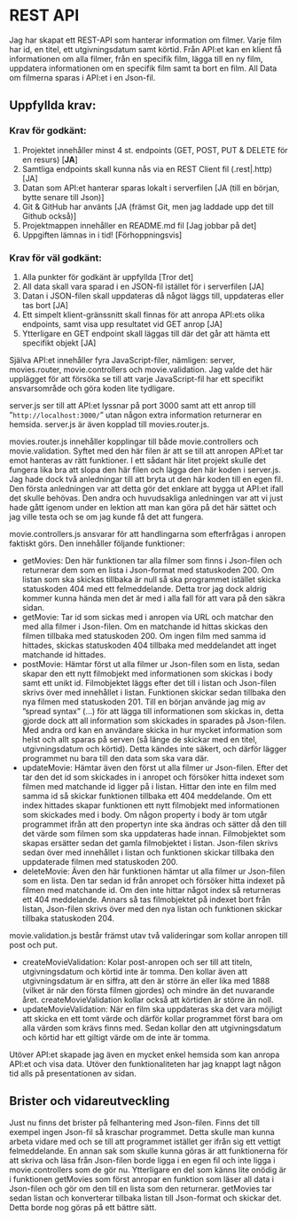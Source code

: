 # REST API
Jag har skapat ett REST-API som hanterar information om filmer. Varje film har id, en titel, ett utgivningsdatum samt körtid. Från API:et kan en klient få informationen om alla filmer, från en specifik film, lägga till en ny film, uppdatera informationen om en specifik film samt ta bort en film. All Data om filmerna sparas i API:et i en Json-fil.

## Uppfyllda krav:
### Krav för godkänt:
1. Projektet innehåller minst 4 st. endpoints (GET, POST, PUT & DELETE för en resurs) [**JA**]
2. Samtliga endpoints skall kunna nås via en REST Client fil (.rest|.http) [JA]
3. Datan som API:et hanterar sparas lokalt i serverfilen [JA (till en början, bytte senare till Json)]
4. Git & GitHub har använts [JA (främst Git, men jag laddade upp det till Github också)]
5. Projektmappen innehåller en README.md fil [Jag jobbar på det]
6. Uppgiften lämnas in i tid! [Förhoppningsvis]

### Krav för väl godkänt:
1. Alla punkter för godkänt är uppfyllda [Tror det]
2. All data skall vara sparad i en JSON-fil istället för i serverfilen [JA]
3. Datan i JSON-filen skall uppdateras då något läggs till, uppdateras eller tas bort [JA]
4. Ett simpelt klient-gränssnitt skall finnas för att anropa API:ets olika endpoints, samt visa upp resultatet vid GET anrop [JA]
5. Ytterligare en GET endpoint skall läggas till där det går att hämta ett specifikt objekt [JA]

Själva API:et innehåller fyra JavaScript-filer, nämligen: server, movies.router, movie.controllers och movie.validation. Jag valde det här upplägget för att försöka se till att varje JavaScript-fil har ett specifikt ansvarsområde och göra koden lite tydligare. 

server.js ser till att API:et lyssnar på port 3000 samt att ett anrop till ”`http://localhost:3000/`” utan någon extra information returnerar en hemsida.  server.js är även kopplad till movies.router.js.

movies.router.js innehåller kopplingar till både movie.controllers och movie.validation. Syftet med den här filen är att se till att anropen API:et tar emot hanteras av rätt funktioner. I ett sådant här litet projekt skulle det fungera lika bra att slopa den här filen och lägga den här koden i server.js. Jag hade dock två anledningar till att bryta ut den här koden till en egen fil. Den första anledningen var att detta gör det enklare att bygga ut API:et ifall det skulle behövas. Den andra och huvudsakliga anledningen var att vi just hade gått igenom under en lektion att man kan göra på det här sättet och jag ville testa och se om jag kunde få det att fungera.

movie.controllers.js ansvarar för att handlingarna som efterfrågas i anropen faktiskt görs. Den innehåller följande funktioner:
* getMovies: Den här funktionen tar alla filmer som finns i Json-filen och returnerar dem som en lista i Json-format med statuskoden 200. Om listan som ska skickas tillbaka är null så ska programmet istället skicka statuskoden 404 med ett felmeddelande. Detta tror jag dock aldrig kommer kunna hända men det är med i alla fall för att vara på den säkra sidan.
* getMovie: Tar id som sickas med i anropen via URL och matchar den med alla filmer i Json-filen. Om en matchande id hittas skickas den filmen tillbaka med statuskoden 200. Om ingen film med samma id hittades, skickas statuskoden 404 tillbaka med meddelandet att inget matchande id hittades. 
* postMovie: Hämtar först ut alla filmer ur Json-filen som en lista, sedan skapar den ett nytt filmobjekt med informationen som skickas i body samt ett unikt id. Filmobjektet läggs efter det till i listan och Json-filen skrivs över med innehållet i listan. Funktionen skickar sedan tillbaka den nya filmen med statuskoden 201. Till en början använde jag mig av ”spread syntax” (…) för att lägga till informationen som skickas in, detta gjorde dock att all information som skickades in sparades på Json-filen. Med andra ord kan en användare skicka in hur mycket information som helst och allt sparas på serven (så länge de skickar med en titel, utgivningsdatum och körtid). Detta kändes inte säkert, och därför lägger programmet nu bara till den data som ska vara där.
* updateMovie: Hämtar även den först ut alla filmer ur Json-filen. Efter det tar den det id som skickades in i anropet och försöker hitta indexet som filmen med matchande id ligger på i listan. Hittar den inte en film med samma id så skickar funktionen tillbaka ett 404 meddelande. Om ett index hittades skapar funktionen ett nytt filmobjekt med informationen som skickades med i body. Om någon property i body är tom utgår programmet ifrån att den propertyn inte ska ändras och sätter då den till det värde som filmen som ska uppdateras hade innan. Filmobjektet som skapas ersätter sedan det gamla filmobjektet i listan. Json-filen skrivs sedan över med innehållet i listan och funktionen skickar tillbaka den uppdaterade filmen med statuskoden 200.
* deleteMovie: Även den här funktionen hämtar ut alla filmer ur Json-filen som en lista. Den tar sedan id från anropet och försöker hitta indexet på filmen med matchande id. Om den inte hittar något index så returneras ett 404 meddelande. Annars så tas filmobjektet på indexet bort från listan, Json-filen skrivs över med den nya listan och funktionen skickar tillbaka statuskoden 204. 

movie.validation.js består främst utav två valideringar som kollar anropen till post och put.
* createMovieValidation: Kolar post-anropen och ser till att titeln, utgivningsdatum och körtid inte är tomma. Den kollar även att utgivningsdatum är en siffra, att den är större än eller lika med 1888 (vilket är när den första filmen gjordes) och mindre än det nuvarande året. createMovieValidation kollar också att körtiden är större än noll.
* updateMovieValidation: När en film ska uppdateras ska det vara möjligt att skicka en ett tomt värde och därför kollar programmet först bara om alla värden som krävs finns med. Sedan kollar den att utgivningsdatum och körtid har ett giltigt värde om de inte är tomma.

Utöver API:et skapade jag även en mycket enkel hemsida som kan anropa API:et och visa data. Utöver den funktionaliteten har jag knappt lagt någon tid alls på presentationen av sidan.

## Brister och vidareutveckling
Just nu finns det brister på felhantering med Json-filen. Finns det till exempel ingen Json-fil så kraschar programmet. Detta skulle man kunna arbeta vidare med och se till att programmet istället ger ifrån sig ett vettigt felmeddelande. 
En annan sak som skulle kunna göras är att funktionerna för att skriva och läsa från Json-filen borde ligga i en egen fil och inte ligga i movie.controllers som de gör nu. 
Ytterligare en del som känns lite onödig är i funktionen getMovies som först anropar en funktion som läser all data i Json-filen och gör om den till en lista som den returnerar. getMovies tar sedan listan och konverterar tillbaka listan till Json-format och skickar det. Detta borde nog göras på ett bättre sätt. 
